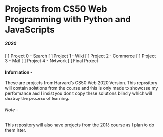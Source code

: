 # Projects from CS50 Web Programming with Python and JavaScripts

##### 2020
[ ] Project 0 - Search
[ ] Project 1 - Wiki
[ ] Project 2 - Commerce
[ ] Project 3 - Mail
[ ] Project 4 - Network
[ ] Final Project

#### Information - 

These are projects from Harvard's CS50 Web 2020 Version. This repository will contain solutions from the course and this is only made to showcase my performance
and I insist you don't copy these solutions blindly which will destroy the process of learning.

###### Note - 

This repository will also have projects from the 2018 course as I plan to do them later. 

